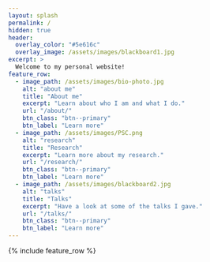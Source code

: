 ```yaml
---
layout: splash
permalink: /
hidden: true
header:
  overlay_color: "#5e616c"
  overlay_image: /assets/images/blackboard1.jpg
excerpt: >
  Welcome to my personal website!
feature_row:
  - image_path: /assets/images/bio-photo.jpg
    alt: "about me"
    title: "About me"
    excerpt: "Learn about who I am and what I do."
    url: "/about/"
    btn_class: "btn--primary"
    btn_label: "Learn more"
  - image_path: /assets/images/PSC.png
    alt: "research"
    title: "Research"
    excerpt: "Learn more about my research."
    url: "/research/"
    btn_class: "btn--primary"
    btn_label: "Learn more"
  - image_path: /assets/images/blackboard2.jpg
    alt: "talks"
    title: "Talks"
    excerpt: "Have a look at some of the talks I gave."
    url: "/talks/"
    btn_class: "btn--primary"
    btn_label: "Learn more"      
---
```


{% include feature_row %}
